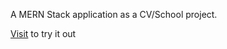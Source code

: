 A MERN Stack application as a CV/School project.  

[Visit](https://ydenekjan-ig.netlify.app/) to try it out
